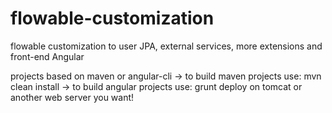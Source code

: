 # flowable-customization
flowable customization to user JPA, external services, more extensions and front-end Angular

projects based on maven or angular-cli
-> to build maven projects use: mvn clean install
-> to build angular projects use: grunt
deploy on tomcat or another web server you want!
